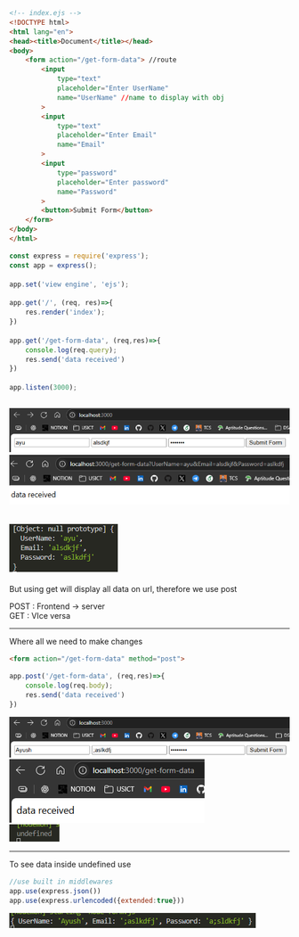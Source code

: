 
```html
<!-- index.ejs -->
<!DOCTYPE html>
<html lang="en">
<head><title>Document</title></head>
<body>
    <form action="/get-form-data"> //route
        <input 
            type="text"
            placeholder="Enter UserName"
            name="UserName" //name to display with obj
        >
        <input 
            type="text"
            placeholder="Enter Email"
            name="Email"
        >
        <input 
            type="password"
            placeholder="Enter password"
            name="Password"
        >
        <button>Submit Form</button>
    </form>
</body>
</html>
```
```js
const express = require('express');
const app = express();

app.set('view engine', 'ejs');

app.get('/', (req, res)=>{
    res.render('index');
})

app.get('/get-form-data', (req,res)=>{
    console.log(req.query);
    res.send('data received')
})

app.listen(3000);
```
![alt text](image-1.png)
![alt text](image.png)
---
![alt text](image-2.png)
---
But using get will display all data on url, therefore we use post

POST : Frontend -> server  
GET : VIce versa

---
Where all we need to make changes

```html
<form action="/get-form-data" method="post">
```
```js
app.post('/get-form-data', (req,res)=>{
    console.log(req.body);
    res.send('data received')
})
```
![alt text](image-4.png)
![alt text](image-3.png)  
![alt text](image-5.png)

---

To see data inside undefined use
```js
//use built in middlewares
app.use(express.json())
app.use(express.urlencoded({extended:true}))
```

![alt text](image-6.png)